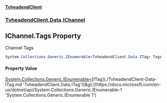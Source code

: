 #### [TvheadendClient](./index.md 'index')
### [TvheadendClient.Data](./TvheadendClient-Data.md 'TvheadendClient.Data').[IChannel](./TvheadendClient-Data-IChannel.md 'TvheadendClient.Data.IChannel')
## IChannel.Tags Property
Channel Tags  
```csharp
System.Collections.Generic.IEnumerable<TvheadendClient.Data.ITag> Tags { get; }
```
#### Property Value
[System.Collections.Generic.IEnumerable&lt;](https://docs.microsoft.com/en-us/dotnet/api/System.Collections.Generic.IEnumerable-1 'System.Collections.Generic.IEnumerable`1')[ITag](./TvheadendClient-Data-ITag.md 'TvheadendClient.Data.ITag')[&gt;](https://docs.microsoft.com/en-us/dotnet/api/System.Collections.Generic.IEnumerable-1 'System.Collections.Generic.IEnumerable`1')  
